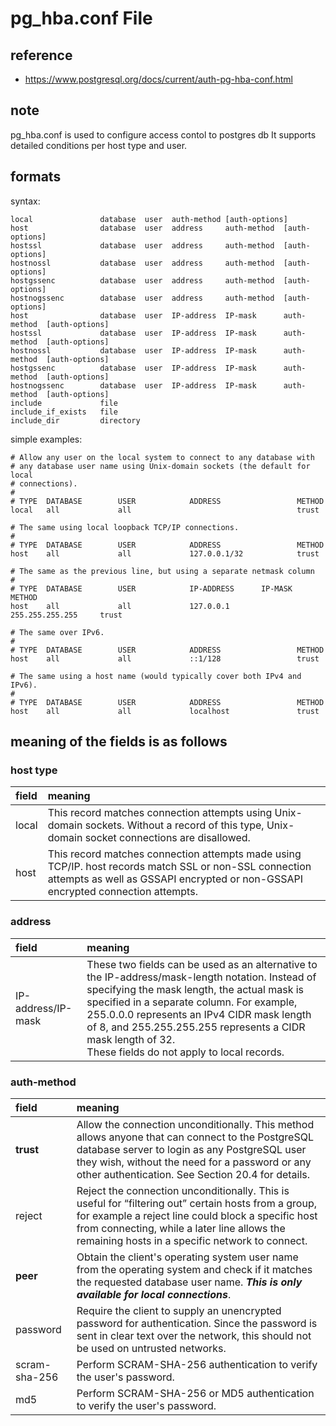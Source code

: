 # pg_hba.conf File

## reference

* <https://www.postgresql.org/docs/current/auth-pg-hba-conf.html>

## note

pg_hba.conf is used to configure access contol to postgres db
It supports detailed conditions per host type and user.

## formats

syntax:

```plain
local               database  user  auth-method [auth-options]
host                database  user  address     auth-method  [auth-options]
hostssl             database  user  address     auth-method  [auth-options]
hostnossl           database  user  address     auth-method  [auth-options]
hostgssenc          database  user  address     auth-method  [auth-options]
hostnogssenc        database  user  address     auth-method  [auth-options]
host                database  user  IP-address  IP-mask      auth-method  [auth-options]
hostssl             database  user  IP-address  IP-mask      auth-method  [auth-options]
hostnossl           database  user  IP-address  IP-mask      auth-method  [auth-options]
hostgssenc          database  user  IP-address  IP-mask      auth-method  [auth-options]
hostnogssenc        database  user  IP-address  IP-mask      auth-method  [auth-options]
include             file
include_if_exists   file
include_dir         directory
```

simple examples:

```plain
# Allow any user on the local system to connect to any database with
# any database user name using Unix-domain sockets (the default for local
# connections).
#
# TYPE  DATABASE        USER            ADDRESS                 METHOD
local   all             all                                     trust

# The same using local loopback TCP/IP connections.
#
# TYPE  DATABASE        USER            ADDRESS                 METHOD
host    all             all             127.0.0.1/32            trust

# The same as the previous line, but using a separate netmask column
#
# TYPE  DATABASE        USER            IP-ADDRESS      IP-MASK             METHOD
host    all             all             127.0.0.1       255.255.255.255     trust

# The same over IPv6.
#
# TYPE  DATABASE        USER            ADDRESS                 METHOD
host    all             all             ::1/128                 trust

# The same using a host name (would typically cover both IPv4 and IPv6).
#
# TYPE  DATABASE        USER            ADDRESS                 METHOD
host    all             all             localhost               trust
```

## meaning of the fields is as follows

### host type

|field|meaning|
|:---|:---|
|local|This record matches connection attempts using Unix-domain sockets. Without a record of this type, Unix-domain socket connections are disallowed.|
|host|This record matches connection attempts made using TCP/IP. host records match SSL or non-SSL connection attempts as well as GSSAPI encrypted or non-GSSAPI encrypted connection attempts.|

### address

|field|meaning|
|:---|:---|
|IP-address/IP-mask|    These two fields can be used as an alternative to the IP-address/mask-length notation. Instead of specifying the mask length, the actual mask is specified in a separate column. For example, 255.0.0.0 represents an IPv4 CIDR mask length of 8, and 255.255.255.255 represents a CIDR mask length of 32. <br> These fields do not apply to local records.|

### auth-method

|field|meaning|
|:---|:---|
|**trust**|Allow the connection unconditionally. This method allows anyone that can connect to the PostgreSQL database server to login as any PostgreSQL user they wish, without the need for a password or any other authentication. See Section 20.4 for details.|
|reject|Reject the connection unconditionally. This is useful for “filtering out” certain hosts from a group, for example a reject line could block a specific host from connecting, while a later line allows the remaining hosts in a specific network to connect.|
|**peer**|Obtain the client's operating system user name from the operating system and check if it matches the requested database user name. ***This is only available for local connections***.|
password|Require the client to supply an unencrypted password for authentication. Since the password is sent in clear text over the network, this should not be used on untrusted networks.|
|scram-sha-256|Perform SCRAM-SHA-256 authentication to verify the user's password.|
|md5|Perform SCRAM-SHA-256 or MD5 authentication to verify the user's password.|
